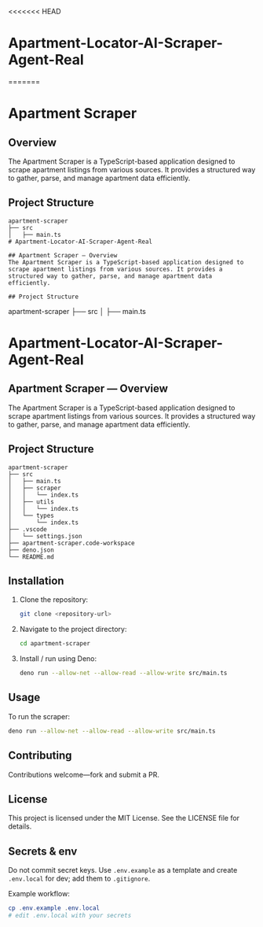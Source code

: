 <<<<<<< HEAD
# Apartment-Locator-AI-Scraper-Agent-Real
=======
# Apartment Scraper

## Overview
The Apartment Scraper is a TypeScript-based application designed to scrape apartment listings from various sources. It provides a structured way to gather, parse, and manage apartment data efficiently.

## Project Structure
```
apartment-scraper
├── src
│   ├── main.ts
# Apartment-Locator-AI-Scraper-Agent-Real

## Apartment Scraper — Overview
The Apartment Scraper is a TypeScript-based application designed to scrape apartment listings from various sources. It provides a structured way to gather, parse, and manage apartment data efficiently.

## Project Structure
```
apartment-scraper
├── src
│   ├── main.ts
# Apartment-Locator-AI-Scraper-Agent-Real

## Apartment Scraper — Overview
The Apartment Scraper is a TypeScript-based application designed to scrape apartment listings from various sources. It provides a structured way to gather, parse, and manage apartment data efficiently.

## Project Structure
```
apartment-scraper
├── src
│   ├── main.ts
│   ├── scraper
│   │   └── index.ts
│   ├── utils
│   │   └── index.ts
│   └── types
│       └── index.ts
├── .vscode
│   └── settings.json
├── apartment-scraper.code-workspace
├── deno.json
└── README.md
```

## Installation
1. Clone the repository:
   ```bash
   git clone <repository-url>
   ```
2. Navigate to the project directory:
   ```bash
   cd apartment-scraper
   ```
3. Install / run using Deno:
   ```bash
   deno run --allow-net --allow-read --allow-write src/main.ts
   ```

## Usage
To run the scraper:
```bash
deno run --allow-net --allow-read --allow-write src/main.ts
```

## Contributing
Contributions welcome—fork and submit a PR.

## License
This project is licensed under the MIT License. See the LICENSE file for details.

## Secrets & env
Do not commit secret keys. Use `.env.example` as a template and create `.env.local` for dev; add them to `.gitignore`.

Example workflow:
```powershell
cp .env.example .env.local
# edit .env.local with your secrets
```
